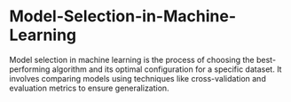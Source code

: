 # Model-Selection-in-Machine-Learning
Model selection in machine learning is the process of choosing the best-performing algorithm and its optimal configuration for a specific dataset. It involves comparing models using techniques like cross-validation and evaluation metrics to ensure generalization.
